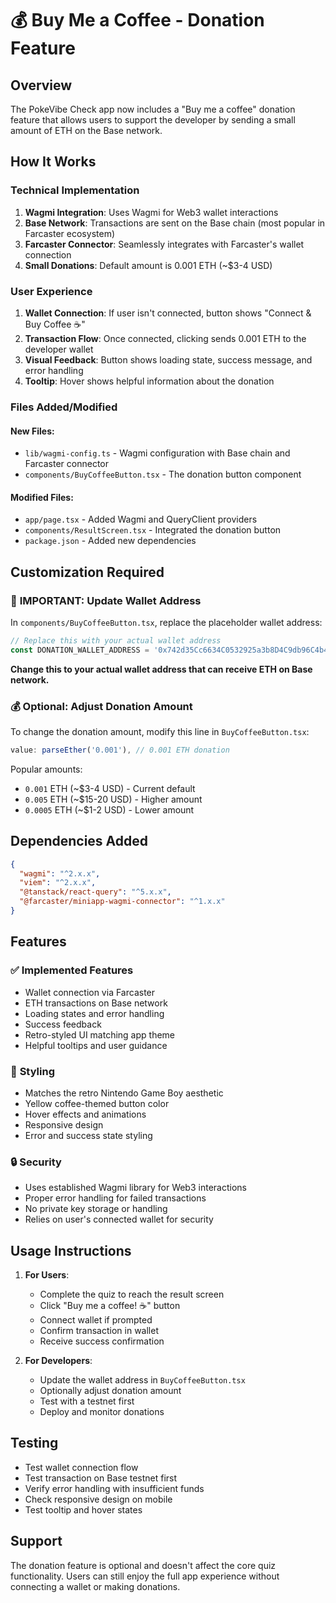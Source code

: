 # 💰 Buy Me a Coffee - Donation Feature

## Overview

The PokeVibe Check app now includes a "Buy me a coffee" donation feature that allows users to support the developer by sending a small amount of ETH on the Base network.

## How It Works

### Technical Implementation

1. **Wagmi Integration**: Uses Wagmi for Web3 wallet interactions
2. **Base Network**: Transactions are sent on the Base chain (most popular in Farcaster ecosystem)
3. **Farcaster Connector**: Seamlessly integrates with Farcaster's wallet connection
4. **Small Donations**: Default amount is 0.001 ETH (~$3-4 USD)

### User Experience

1. **Wallet Connection**: If user isn't connected, button shows "Connect & Buy Coffee ☕"
2. **Transaction Flow**: Once connected, clicking sends 0.001 ETH to the developer wallet
3. **Visual Feedback**: Button shows loading state, success message, and error handling
4. **Tooltip**: Hover shows helpful information about the donation

### Files Added/Modified

#### New Files:
- `lib/wagmi-config.ts` - Wagmi configuration with Base chain and Farcaster connector
- `components/BuyCoffeeButton.tsx` - The donation button component

#### Modified Files:
- `app/page.tsx` - Added Wagmi and QueryClient providers
- `components/ResultScreen.tsx` - Integrated the donation button
- `package.json` - Added new dependencies

## Customization Required

### 🔧 **IMPORTANT: Update Wallet Address**

In `components/BuyCoffeeButton.tsx`, replace the placeholder wallet address:

```typescript
// Replace this with your actual wallet address
const DONATION_WALLET_ADDRESS = '0x742d35Cc6634C0532925a3b8D4C9db96C4b4d8b6' // Placeholder address
```

**Change this to your actual wallet address that can receive ETH on Base network.**

### 💰 **Optional: Adjust Donation Amount**

To change the donation amount, modify this line in `BuyCoffeeButton.tsx`:

```typescript
value: parseEther('0.001'), // 0.001 ETH donation
```

Popular amounts:
- `0.001` ETH (~$3-4 USD) - Current default
- `0.005` ETH (~$15-20 USD) - Higher amount
- `0.0005` ETH (~$1-2 USD) - Lower amount

## Dependencies Added

```json
{
  "wagmi": "^2.x.x",
  "viem": "^2.x.x", 
  "@tanstack/react-query": "^5.x.x",
  "@farcaster/miniapp-wagmi-connector": "^1.x.x"
}
```

## Features

### ✅ **Implemented Features**
- Wallet connection via Farcaster
- ETH transactions on Base network
- Loading states and error handling
- Success feedback
- Retro-styled UI matching app theme
- Helpful tooltips and user guidance

### 🎨 **Styling**
- Matches the retro Nintendo Game Boy aesthetic
- Yellow coffee-themed button color
- Hover effects and animations
- Responsive design
- Error and success state styling

### 🔒 **Security**
- Uses established Wagmi library for Web3 interactions
- Proper error handling for failed transactions
- No private key storage or handling
- Relies on user's connected wallet for security

## Usage Instructions

1. **For Users**: 
   - Complete the quiz to reach the result screen
   - Click "Buy me a coffee! ☕" button
   - Connect wallet if prompted
   - Confirm transaction in wallet
   - Receive success confirmation

2. **For Developers**:
   - Update the wallet address in `BuyCoffeeButton.tsx`
   - Optionally adjust donation amount
   - Test with a testnet first
   - Deploy and monitor donations

## Testing

- Test wallet connection flow
- Test transaction on Base testnet first
- Verify error handling with insufficient funds
- Check responsive design on mobile
- Test tooltip and hover states

## Support

The donation feature is optional and doesn't affect the core quiz functionality. Users can still enjoy the full app experience without connecting a wallet or making donations.